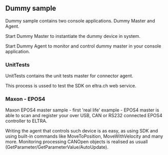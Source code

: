## Dummy sample

Dummy sample contains two console applications. Dummy Master and Agent.

Start Dummy Master to instantiate the dummy device in system.

Start Dummy Agent to monitor and control dummy master in your console application.

### UnitTests

UnitTests contains the unit tests master for connector agent. 

This process is ussed to test the SDK on eltra.ch web service.

### Maxon - EPOS4

Maxon EPOS4 master sample - first 'real life' example - EPOS4 master is able to scan and register your over USB, CAN or RS232 connected EPOS4 controller to ELTRA.

Writing the agent that controls such device is as easy, as using SDK and using built-in commands like MoveToPosition, MoveWithVelocity and many more. 
Monitoring processing CANOpen objects is realised as usuall (GetParameter/GetParameterValue/AutoUpdate). 

 